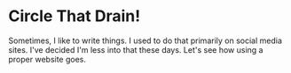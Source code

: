 Circle That Drain!
==================
Sometimes, I like to write things. I used to do that primarily on social media sites. I've decided I'm less into that these days. Let's see how using a proper website goes.
